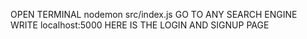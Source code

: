   OPEN TERMINAL
  nodemon src/index.js
  GO TO ANY SEARCH ENGINE
  WRITE localhost:5000
  HERE IS THE LOGIN AND SIGNUP PAGE 


